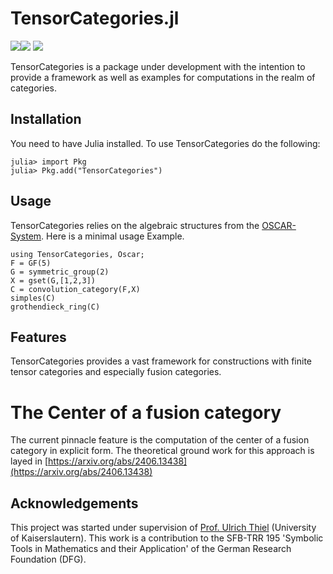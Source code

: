 # TensorCategories.jl

[![][docs-dev-img]][docs-dev-url][![][ga-img]][ga-url] [![][codecov_img]][codecov_url]

TensorCategories is a package under development with the intention to provide a framework as well as examples for computations in the realm of categories.

## Installation

You need to have Julia installed. To use TensorCategories
do the following:

```julia-repl
julia> import Pkg
julia> Pkg.add("TensorCategories")
```

## Usage

TensorCategories relies on the algebraic structures from the [OSCAR-System](https://github.com/oscar-system/Oscar.jl). Here is a minimal usage Example.

```@repl
using TensorCategories, Oscar;
F = GF(5)
G = symmetric_group(2)
X = gset(G,[1,2,3])
C = convolution_category(F,X)
simples(C)
grothendieck_ring(C)
```

## Features

TensorCategories provides a vast framework for constructions with finite tensor categories and especially fusion categories. 

# The Center of a fusion category

The current pinnacle feature is the computation of the center of a fusion category in explicit form. The theoretical ground work for 
this approach is layed in [https://arxiv.org/abs/2406.13438](https://arxiv.org/abs/2406.13438)  

## Acknowledgements

This project was started under supervision of [Prof. Ulrich Thiel](https://ulthiel.com/math/)  (University of Kaiserslautern). This work is a
contribution to the SFB-TRR 195 'Symbolic Tools in Mathematics and their
Application' of the German Research Foundation (DFG).


[docs-stable-img]: https://img.shields.io/badge/docs-stable-blue.svg
[docs-stable-url]: https://fabianmaeurer.github.io/TensorCategories.jl/stable/
[docs-dev-img]: https://img.shields.io/badge/docs-dev-blue.svg
[docs-dev-url]: https://fabianmaeurer.github.io/TensorCategories.jl/dev/

[build-status-img]: https://ci.appveyor.com/api/projects/status/egtv4niuustg4kpc?svg=true
[build-status-url]: https://ci.appveyor.com/project/FabianMaeurer/TensorCategories-jl

[codecov_img]: https://codecov.io/gh/FabianMaeurer/TensorCategories.jl/branch/master/graph/badge.svg?token=axGHAcozx5
[codecov_url]: https://codecov.io/gh/FabianMaeurer/TensorCategories.jl

[ga-img]: https://github.com/FabianMaeurer/TensorCategories.jl/actions/workflows/runtests.yml/badge.svg
[ga-url]: https://github.com/FabianMaeurer/TensorCategories.jl/actions/workflows/runtests.yml
